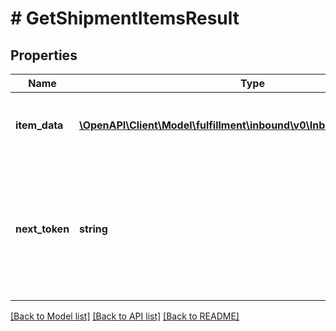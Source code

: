 # # GetShipmentItemsResult

## Properties

Name | Type | Description | Notes
------------ | ------------- | ------------- | -------------
**item_data** | [**\OpenAPI\Client\Model\fulfillment\inbound\v0\InboundShipmentItem[]**](InboundShipmentItem.md) | A list of inbound shipment item information. | [optional]
**next_token** | **string** | When present and not empty, pass this string token in the next request to return the next response page. | [optional]

[[Back to Model list]](../../README.md#models) [[Back to API list]](../../README.md#endpoints) [[Back to README]](../../README.md)
